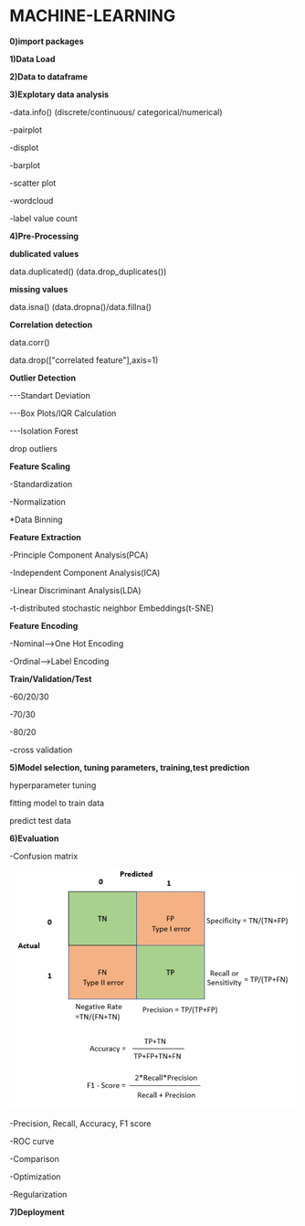 # MACHINE-LEARNING

**0)import packages**

**1)Data Load**

**2)Data to dataframe**

**3)Explotary data analysis**

-data.info() (discrete/continuous/ categorical/numerical)

-pairplot

-displot

-barplot

-scatter plot

-wordcloud

-label value count

**4)Pre-Processing**

**dublicated values**

data.duplicated()  (data.drop_duplicates())

**missing values**

data.isna()  (data.dropna()/data.fillna()

**Correlation detection**

data.corr()

data.drop(["correlated feature"],axis=1)

**Outlier Detection**

---Standart Deviation

---Box Plots/IQR Calculation

---Isolation Forest

drop outliers

**Feature Scaling**

-Standardization

-Normalization

*Data Binning

**Feature Extraction**

-Principle Component Analysis(PCA)

-Independent Component Analysis(ICA)

-Linear Discriminant Analysis(LDA)

-t-distributed stochastic neighbor Embeddings(t-SNE)

**Feature Encoding**

-Nominal-->One Hot Encoding

-Ordinal-->Label Encoding

**Train/Validation/Test**

-60/20/30

-70/30

-80/20

-cross validation

**5)Model selection, tuning parameters, training,test prediction**

hyperparameter tuning

fitting model to train data

predict test data

**6)Evaluation**

-Confusion matrix

![](img/evaluationmetrics.png)

-Precision,  Recall, Accuracy, F1 score

-ROC curve

-Comparison

-Optimization

-Regularization

**7)Deployment**

